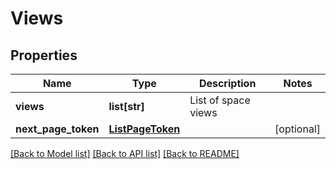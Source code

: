 # Views

## Properties
Name | Type | Description | Notes
------------ | ------------- | ------------- | -------------
**views** | **list[str]** | List of space views | 
**next_page_token** | [**ListPageToken**](ListPageToken.md) |  | [optional] 

[[Back to Model list]](../README.md#documentation-for-models) [[Back to API list]](../README.md#documentation-for-api-endpoints) [[Back to README]](../README.md)


